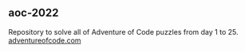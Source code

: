 ## aoc-2022

Repository to solve all of Adventure of Code puzzles from day 1 to 25. 
[adventureofcode.com](adventureofcode.com)